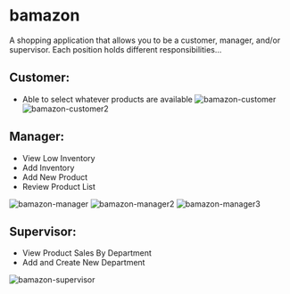 # bamazon

A shopping application that allows you to be a customer, manager, and/or supervisor. 
Each position holds different responsibilities...

## Customer:
- Able to select whatever products are available
![bamazon-customer](https://user-images.githubusercontent.com/40511023/48035206-76085880-e128-11e8-832a-b86d9c1d7420.PNG)
![bamazon-customer2](https://user-images.githubusercontent.com/40511023/48035209-77d21c00-e128-11e8-80b5-feda64bf322d.PNG)

## Manager:
- View Low Inventory
- Add Inventory 
- Add New Product
- Review Product List

![bamazon-manager](https://user-images.githubusercontent.com/40511023/48035288-faf37200-e128-11e8-8362-5c1acaf7e8e4.PNG)
![bamazon-manager2](https://user-images.githubusercontent.com/40511023/48035293-fcbd3580-e128-11e8-9c61-9dc339fc7ba1.PNG)
![bamazon-manager3](https://user-images.githubusercontent.com/40511023/48035294-fe86f900-e128-11e8-9545-671798215caf.PNG)

## Supervisor:
- View Product Sales By Department
- Add and Create New Department


![bamazon-supervisor](https://user-images.githubusercontent.com/40511023/48035437-810fb880-e129-11e8-94fc-70cbd81c239e.PNG)
